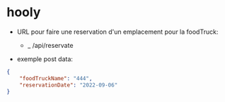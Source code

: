 # hooly

- URL pour faire une reservation d'un emplacement pour la foodTruck: 
    - _ /api/reservate

- exemple post data:
```json
{
    "foodTruckName": "444",
    "reservationDate": "2022-09-06"
}
